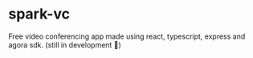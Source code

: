# spark-vc
Free video conferencing app made using react, typescript, express and agora sdk.
(still in development 🚧)
